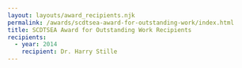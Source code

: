 ```yaml
---
layout: layouts/award_recipients.njk
permalink: /awards/scdtsea-award-for-outstanding-work/index.html
title: SCDTSEA Award for Outstanding Work Recipients
recipients:
  - year: 2014
    recipient: Dr. Harry Stille
---
```

